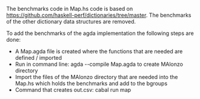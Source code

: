 The benchmarks code in Map.hs code is based on https://github.com/haskell-perf/dictionaries/tree/master. The benchmarks of the other dictionary data structures are removed.

To add the benchmarks of the agda implementation the following steps are done:
- A Map.agda file is created where the functions that are needed are defined / imported
- Run in command line: agda --compile Map.agda to create MAlonzo directory 
- Import the files of the MAlonzo directory that are needed into the Map.hs which holds the benchmarks and add to the bgroups
- Command that creates out.csv: cabal run map 